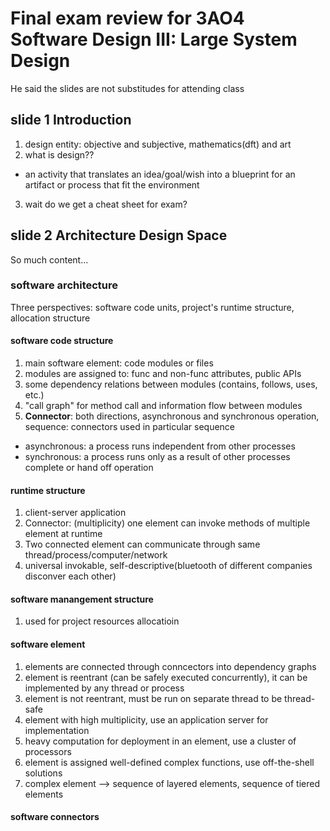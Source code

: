 # Final exam review for 3AO4 Software Design III: Large System Design
He said the slides are not substitudes for attending class

## slide 1 Introduction
1. design entity: objective and subjective, mathematics(dft) and art
2. what is design??
* an activity that translates an idea/goal/wish into a blueprint for an artifact or process that fit the environment
3. wait do we get a cheat sheet for exam?

## slide 2 Architecture Design Space
So much content...
### software architecture
Three perspectives: software code units, project's runtime structure, allocation structure
#### software code structure
1. main software element: code modules or files
2. modules are assigned to: func and non-func attributes, public APIs
3. some dependency relations between modules (contains, follows, uses, etc.)
4. "call graph" for method call and information flow between modules
5. **Connector**: both directions, asynchronous and synchronous operation, sequence: connectors used in particular sequence
* asynchronous: a process runs independent from other processes
* synchronous: a process runs only as a result of other processes complete or hand off operation
#### runtime structure
1. client-server application
2. Connector: (multiplicity) one element can invoke methods of multiple element at runtime
3. Two connected element can communicate through same thread/process/computer/network
4. universal invokable, self-descriptive(bluetooth of different companies disconver each other)
#### software manangement structure
1. used for project resources allocatioin
#### software element
1. elements are connected through conncectors into dependency graphs
2. element is reentrant (can be safely executed concurrently), it can be implemented by any thread or process
3. element is not reentrant, must be run on separate thread to be thread-safe
4. element with high multiplicity, use an application server for implementation
5. heavy computation for deployment in an element, use a cluster of processors
6. element is assigned well-defined complex functions, use off-the-shell solutions
7. complex element --> sequence of layered elements, sequence of tiered elements
#### software connectors
